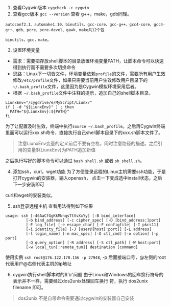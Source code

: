 1. 查看Cygwin版本
`cygcheck -c cygwin`
2. 查看gcc版本
`gcc --version`
查看 g++，make，gdb同理。

```
autoconf2.1、automake1.10、binutils、gcc-core、gcc-g++、gcc4-core、gcc4-g++、gdb、pcre、pcre-devel、gawk、make共12个包

binutils，gcc，make。
```

3. 设置环境变量
* 需求：需要把存放shell脚本的目录放置环境变量PATH，让脚本命令可以快速得到执行而不需要多次切换命令
* 思路：Linux下一切皆文件，环境变量依赖`profile`的文件，需要所有用户生效修改`/etc/profile`文件，如果只需要当前用户生效修改用户目录下的`~/.bash_profile`文件，这里因为是Cygwin模拟环境采用后者。
* 根据` ~/.bash_profile`文件中注释的提示，追加自己的shell脚本目录。
```
LiunxEnv="/cygdrive/e/MyScript/Liunx/"
if [ -d "${LiunxEnv}" ] ; then
  PATH="${LiunxEnv}:${PATH}"
fi
```

为了让配置及时生效，终端中执行`source ~/.bash_profile`。之后再Cygwin终端里面可以运行xxx.sh命令，直接执行自己shell脚本目录下的xxx.sh脚本文件了。

> 注意LiunxEnv变量的定义前后不要有空格，同时注意路径的描述。之后引用的变量${LiunxEnv}为PATH追加新值

  之后执行写好的脚本命令可以通过 `bash shell.sh` 或者 `sh shell.sh`。

4. 添加ssh，curl，wget功能
  为了方便登录远程的Linux主机需要ssh功能，于是打开cygwin的安装器，输入openssh，
点击一下变成选中install状态，之后下一步安装即可

 curl和wget的安装类似。

5. ssh登录远程主机
  查看用法得到如下结果
  ```
  usage: ssh [-46AaCfGgKkMNnqsTtVvXxYy] [-B bind_interface]
           [-b bind_address] [-c cipher_spec] [-D [bind_address:]port]
           [-E log_file] [-e escape_char] [-F configfile] [-I pkcs11]
           [-i identity_file] [-J [user@]host[:port]] [-L address]
           [-l login_name] [-m mac_spec] [-O ctl_cmd] [-o option] [-p port]
           [-Q query_option] [-R address] [-S ctl_path] [-W host:port]
           [-w local_tun[:remote_tun]] destination [command]
  ```

 使用实例 `ssh root@176.122.170.156 -p 27948`, -p 后面接端口号，@左侧的root代表用户@右侧代表主机的ip地址

 6. cygwin执行shell脚本时的$'\r'问题
  由于Linux和Windows的回车换行符号的表示并不一样，需要经过dos2unix处理回车换行
符，执行 dos2unix filename 即可。

> dos2unix 不是自带命令需要通过cygwin的安装器自己安装
